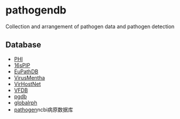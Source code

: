 # pathogendb
Collection and arrangement of pathogen data and pathogen detection

Database
-----------
* [PHI](http://www.phi-base.org/index.jsp)
* [16sPIP](http://16spip.mypathogen.cn/)
* [EuPathDB](http://ccb.jhu.edu/data/eupathDB/)
* [VirusMentha](https://virusmentha.uniroma2.it/)
* [VirHostNet](https://virhostnet.prabi.fr/)
* [VFDB](http://www.mgc.ac.cn/VFs/)
* [pgdb](http://data.mypathogen.org/pgdb/)
* [globalrph](https://globalrph.com/bacteria/)
* [pathogen](https://ftp.ncbi.nlm.nih.gov/pathogen/Results/)ncbi病原数据库
